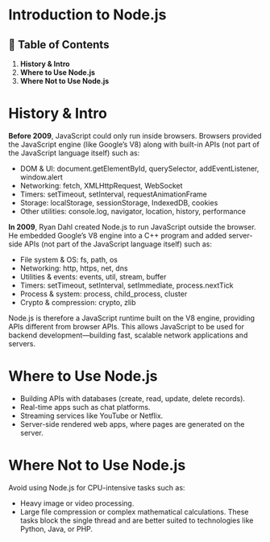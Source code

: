 # **Introduction to Node.js**

## 📑 Table of Contents

1. **History & Intro**
2. **Where to Use Node.js**
3. **Where Not to Use Node.js**





# History & Intro
**Before 2009**, JavaScript could only run inside browsers. Browsers provided the JavaScript engine (like Google’s V8) along with built-in APIs (not part of the JavaScript language itself) such as:
- DOM & UI: document.getElementById, querySelector, addEventListener, window.alert
- Networking: fetch, XMLHttpRequest, WebSocket
- Timers: setTimeout, setInterval, requestAnimationFrame
- Storage: localStorage, sessionStorage, IndexedDB, cookies
- Other utilities: console.log, navigator, location, history, performance

**In 2009**, Ryan Dahl created Node.js to run JavaScript outside the browser. He embedded Google’s V8 engine into a C++ program and added server-side APIs (not part of the JavaScript language itself) such as:
- File system & OS: fs, path, os
- Networking: http, https, net, dns
- Utilities & events: events, util, stream, buffer
- Timers: setTimeout, setInterval, setImmediate, process.nextTick
- Process & system: process, child_process, cluster
- Crypto & compression: crypto, zlib

Node.js is therefore a JavaScript runtime built on the V8 engine, providing APIs different from browser APIs. This allows JavaScript to be used for backend development—building fast, scalable network applications and servers.





# Where to Use Node.js
- Building APIs with databases (create, read, update, delete records).
- Real-time apps such as chat platforms.
- Streaming services like YouTube or Netflix.
- Server-side rendered web apps, where pages are generated on the server.





# Where Not to Use Node.js
Avoid using Node.js for CPU-intensive tasks such as:
- Heavy image or video processing.
- Large file compression or complex mathematical calculations.
These tasks block the single thread and are better suited to technologies like Python, Java, or PHP.
